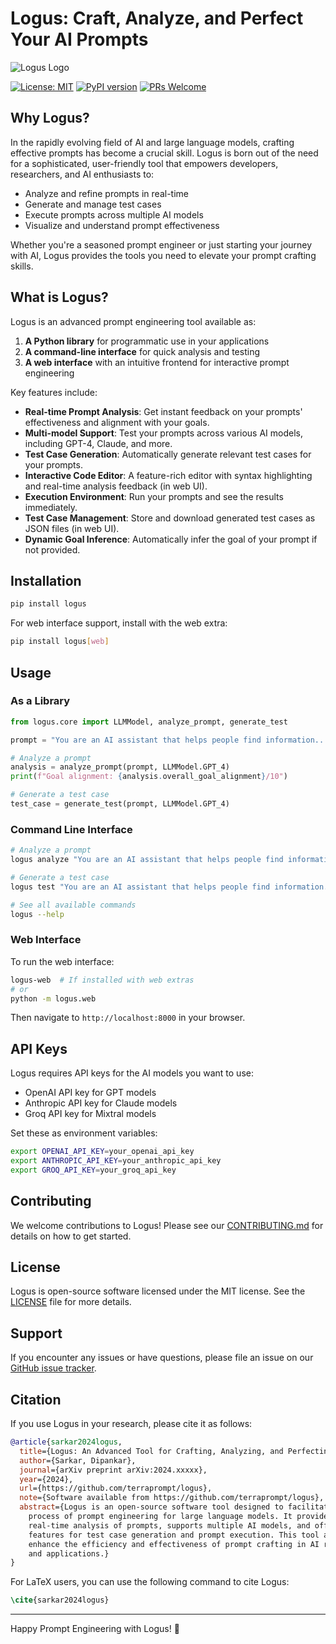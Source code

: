 # Logus: Craft, Analyze, and Perfect Your AI Prompts

![Logus Logo](https://via.placeholder.com/150?text=Logus)

[![License: MIT](https://img.shields.io/badge/License-MIT-yellow.svg)](https://opensource.org/licenses/MIT)
[![PyPI version](https://badge.fury.io/py/logus.svg)](https://badge.fury.io/py/logus)
[![PRs Welcome](https://img.shields.io/badge/PRs-welcome-brightgreen.svg?style=flat-square)](http://makeapullrequest.com)

## Why Logus?

In the rapidly evolving field of AI and large language models, crafting effective prompts has become a crucial skill. Logus is born out of the need for a sophisticated, user-friendly tool that empowers developers, researchers, and AI enthusiasts to:

- Analyze and refine prompts in real-time
- Generate and manage test cases
- Execute prompts across multiple AI models
- Visualize and understand prompt effectiveness

Whether you're a seasoned prompt engineer or just starting your journey with AI, Logus provides the tools you need to elevate your prompt crafting skills.

## What is Logus?

Logus is an advanced prompt engineering tool available as:
1. **A Python library** for programmatic use in your applications
2. **A command-line interface** for quick analysis and testing
3. **A web interface** with an intuitive frontend for interactive prompt engineering

Key features include:

- **Real-time Prompt Analysis**: Get instant feedback on your prompts' effectiveness and alignment with your goals.
- **Multi-model Support**: Test your prompts across various AI models, including GPT-4, Claude, and more.
- **Test Case Generation**: Automatically generate relevant test cases for your prompts.
- **Interactive Code Editor**: A feature-rich editor with syntax highlighting and real-time analysis feedback (in web UI).
- **Execution Environment**: Run your prompts and see the results immediately.
- **Test Case Management**: Store and download generated test cases as JSON files (in web UI).
- **Dynamic Goal Inference**: Automatically infer the goal of your prompt if not provided.

## Installation

```bash
pip install logus
```

For web interface support, install with the web extra:
```bash
pip install logus[web]
```

## Usage

### As a Library

```python
from logus.core import LLMModel, analyze_prompt, generate_test

prompt = "You are an AI assistant that helps people find information..."

# Analyze a prompt
analysis = analyze_prompt(prompt, LLMModel.GPT_4)
print(f"Goal alignment: {analysis.overall_goal_alignment}/10")

# Generate a test case
test_case = generate_test(prompt, LLMModel.GPT_4)
```

### Command Line Interface

```bash
# Analyze a prompt
logus analyze "You are an AI assistant that helps people find information..."

# Generate a test case
logus test "You are an AI assistant that helps people find information..."

# See all available commands
logus --help
```

### Web Interface

To run the web interface:
```bash
logus-web  # If installed with web extras
# or
python -m logus.web
```

Then navigate to `http://localhost:8000` in your browser.

## API Keys

Logus requires API keys for the AI models you want to use:

- OpenAI API key for GPT models
- Anthropic API key for Claude models
- Groq API key for Mixtral models

Set these as environment variables:
```bash
export OPENAI_API_KEY=your_openai_api_key
export ANTHROPIC_API_KEY=your_anthropic_api_key
export GROQ_API_KEY=your_groq_api_key
```

## Contributing

We welcome contributions to Logus! Please see our [CONTRIBUTING.md](CONTRIBUTING.md) for details on how to get started.

## License

Logus is open-source software licensed under the MIT license. See the [LICENSE](LICENSE) file for more details.

## Support

If you encounter any issues or have questions, please file an issue on our [GitHub issue tracker](https://github.com/terraprompt/logus/issues).

## Citation

If you use Logus in your research, please cite it as follows:

```bibtex
@article{sarkar2024logus,
  title={Logus: An Advanced Tool for Crafting, Analyzing, and Perfecting AI Prompts},
  author={Sarkar, Dipankar},
  journal={arXiv preprint arXiv:2024.xxxxx},
  year={2024},
  url={https://github.com/terraprompt/logus},
  note={Software available from https://github.com/terraprompt/logus},
  abstract={Logus is an open-source software tool designed to facilitate the
    process of prompt engineering for large language models. It provides
    real-time analysis of prompts, supports multiple AI models, and offers
    features for test case generation and prompt execution. This tool aims to
    enhance the efficiency and effectiveness of prompt crafting in AI research
    and applications.}
}
```

For LaTeX users, you can use the following command to cite Logus:

```latex
\cite{sarkar2024logus}
```

---

Happy Prompt Engineering with Logus! 🚀
